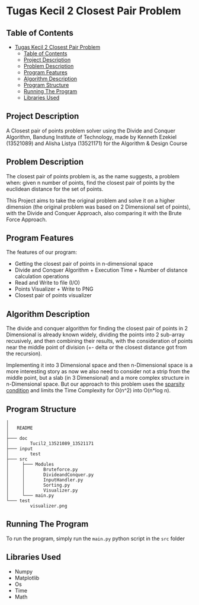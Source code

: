 # Tugas Kecil 2 Closest Pair Problem

## Table of Contents

- [Tugas Kecil 2 Closest Pair Problem](#tugas-kecil-2-closest-pair-problem)
  - [Table of Contents](#table-of-contents)
  - [Project Description](#project-description)
  - [Problem Description](#problem-description)
  - [Program Features](#program-features)
  - [Algorithm Description](#algorithm-description)
  - [Program Structure](#program-structure)
  - [Running The Program](#running-the-program)
  - [Libraries Used](#libraries-used)

## Project Description

A Closest pair of points problem solver using the Divide and Conquer Algorithm, Bandung Institute of Technology, made by Kenneth Ezekiel (13521089) and Alisha Listya (13521171) for the Algorithm & Design Course

## Problem Description

The closest pair of points problem is, as the name suggests, a problem when: given n number of points, find the closest pair of points by the euclidean distance for the set of points.

This Project aims to take the original problem and solve it on a higher dimension (the original problem was based on 2 Dimensional set of points), with the Divide and Conquer Approach, also comparing it with the Brute Force Approach.

## Program Features

The features of our program:
* Getting the closest pair of points in n-dimensional space
* Divide and Conquer Algorithm + Execution Time + Number of distance calculation operations
* Read and Write to file (I/O)
* Points Visualizer + Write to PNG
* Closest pair of points visualizer

## Algorithm Description

The divide and conquer algorithm for finding the closest pair of points in 2 Dimensional is already known widely, dividing the points into 2 sub-array recusively, and then combining their results, with the consideration of points near the middle point of division (+- delta or the closest distance got from the recursion).

Implementing it into 3 Dimensional space and then n-Dimensional space is a more interesting story as now we also need to consider not a strip from the middle point, but a slab (in 3 Dimensional) and a more complex structure in n-Dimensional space. But our approach to this problem uses the [sparsity condition](https://www.google.com/url?sa=t&rct=j&q=&esrc=s&source=web&cd=&cad=rja&uact=8&ved=2ahUKEwjSu6_C6bP9AhVt53MBHUUxDi8QFnoECBUQAw&url=https%3A%2F%2Fwww.cs.ubc.ca%2F~liorma%2Fcpsc320%2Ffiles%2Fclosest-points.pdf&usg=AOvVaw1AZ6S6JbrWX_9jXq7R0ZfX) and limits the Time Complexity for O(n^2) into O(n*log n).

## Program Structure

```
│  
│   README
│
├─── doc
│        Tucil2_13521089_13521171
├─── input
│        test
├─── src
│     ├─── Modules
│     │       Bruteforce.py
│     │       DivideandConquer.py
│     │       InputHandler.py
│     │       Sorting.py
│     │       Visualizer.py
│     └─── main.py
└─── test
         visualizer.png
```

## Running The Program

To run the program, simply run the `main.py` python script in the `src` folder

## Libraries Used

* Numpy
* Matplotlib
* Os
* Time
* Math
